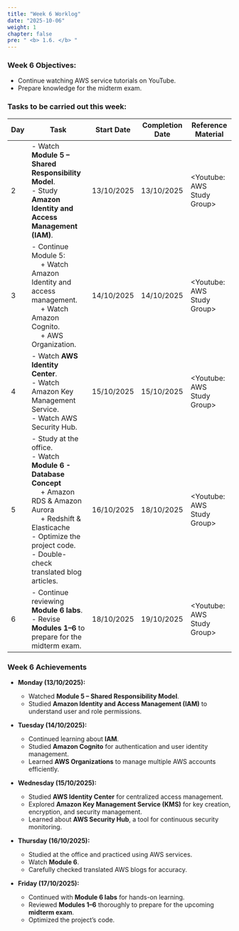 ```yaml
---
title: "Week 6 Worklog"
date: "2025-10-06"
weight: 1
chapter: false
pre: " <b> 1.6. </b> "
---
```


### Week 6 Objectives:

* Continue watching AWS service tutorials on YouTube.
* Prepare knowledge for the midterm exam.

### Tasks to be carried out this week:
| Day | Task                                                                                                                                                                                                                            | Start Date | Completion Date | Reference Material          |
| --- |---------------------------------------------------------------------------------------------------------------------------------------------------------------------------------------------------------------------------------|------------|-----------------|-----------------------------|
| 2   | - Watch **Module 5 – Shared Responsibility Model**. <br> - Study **Amazon Identity and Access Management (IAM)**.                                                                                                               | 13/10/2025 | 13/10/2025      | <Youtube: AWS Study Group>  |
| 3   | - Continue Module 5: <br>&emsp; + Watch Amazon Identity and access management. <br>&emsp; + Watch Amazon Cognito. <br>&emsp; + AWS Organization.                                                                                | 14/10/2025 | 14/10/2025      | <Youtube: AWS Study Group>  |
| 4   | - Watch **AWS Identity Center**. <br> - Watch Amazon Key Management Service. <br> - Watch AWS Security Hub.                                                                                                                     | 15/10/2025 | 15/10/2025      | <Youtube: AWS Study Group>  |
| 5   | - Study at the office. <br> - Watch **Module 6 - Database Concept** <br>&emsp; + Amazon RDS & Amazon Aurora <br>&emsp; + Redshift & Elasticache <br> - Optimize the project code. <br> - Double-check translated blog articles. | 16/10/2025 | 18/10/2025      | <Youtube: AWS Study Group>  |
| 6   | - Continue reviewing **Module 6 labs**. <br> - Revise **Modules 1–6** to prepare for the midterm exam.                                                                                                                          | 18/10/2025 | 19/10/2025      | <Youtube: AWS Study Group>  |

### Week 6 Achievements

* **Monday (13/10/2025):**
    - Watched **Module 5 – Shared Responsibility Model**.
    - Studied **Amazon Identity and Access Management (IAM)** to understand user and role permissions.

* **Tuesday (14/10/2025):**
    - Continued learning about **IAM**.
    - Studied **Amazon Cognito** for authentication and user identity management.
    - Learned **AWS Organizations** to manage multiple AWS accounts efficiently.

* **Wednesday (15/10/2025):**
    - Studied **AWS Identity Center** for centralized access management.
    - Explored **Amazon Key Management Service (KMS)** for key creation, encryption, and security management.
    - Learned about **AWS Security Hub**, a tool for continuous security monitoring.

* **Thursday (16/10/2025):**
    - Studied at the office and practiced using AWS services.
    - Watch **Module 6**.
    - Carefully checked translated AWS blogs for accuracy.

* **Friday (17/10/2025):**
    - Continued with **Module 6 labs** for hands-on learning.
    - Reviewed **Modules 1–6** thoroughly to prepare for the upcoming **midterm exam**.
    - Optimized the project’s code.


